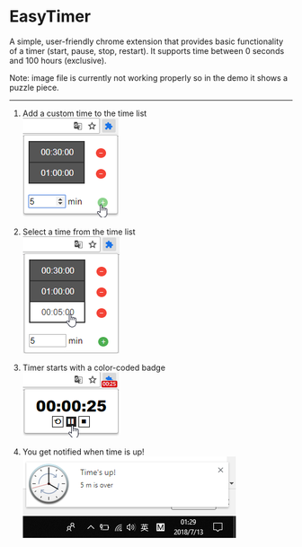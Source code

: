 # EasyTimer
A simple, user-friendly chrome extension that provides basic functionality of a timer (start, pause, stop, restart). It supports time between 0 seconds and 100 hours (exclusive). 

Note: image file is currently not working properly so in the demo it shows a puzzle piece.

---------------------------------------------------------------------------------------------------------------------------------------
1. Add a custom time to the time list \
![demo 1 image](demo/demo1.png)

2. Select a time from the time list \
![demo 2 image](demo/demo2.png)

3. Timer starts with a color-coded badge \
![demo 3 image](demo/demo3.png)

4. You get notified when time is up! \
![demo 4 image](demo/demo4.png)
